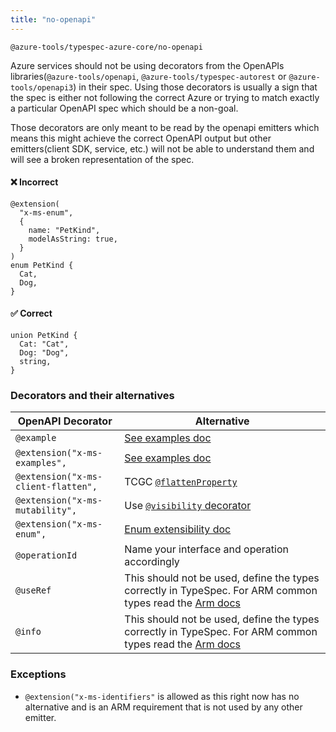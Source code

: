 ```yaml
---
title: "no-openapi"
---
```


```text title="Full name"
@azure-tools/typespec-azure-core/no-openapi
```

Azure services should not be using decorators from the OpenAPIs libraries(`@azure-tools/openapi`, `@azure-tools/typespec-autorest` or `@azure-tools/openapi3`) in their spec.
Using those decorators is usually a sign that the spec is either not following the correct Azure or trying to match exactly a particular OpenAPI spec which should be a non-goal.

Those decorators are only meant to be read by the openapi emitters which means this might achieve the correct OpenAPI output but other emitters(client SDK, service, etc.) will not be able to understand them and will see a broken representation of the spec.

#### ❌ Incorrect

```tsp
@extension(
  "x-ms-enum",
  {
    name: "PetKind",
    modelAsString: true,
  }
)
enum PetKind {
  Cat,
  Dog,
}
```

#### ✅ Correct

```tsp
union PetKind {
  Cat: "Cat",
  Dog: "Dog",
  string,
}
```

### Decorators and their alternatives

| OpenAPI Decorator                    | Alternative                                                                                                                                                     |
| ------------------------------------ | --------------------------------------------------------------------------------------------------------------------------------------------------------------- |
| `@example`                           | [See examples doc](../../../migrate-swagger/faq/x-ms-examples.md)                                                                                               |
| `@extension("x-ms-examples", `       | [See examples doc](../../../migrate-swagger/faq/x-ms-examples.md)                                                                                               |
| `@extension("x-ms-client-flatten", ` | TCGC [`@flattenProperty`](../../typespec-client-generator-core/reference/decorators#@Azure.ClientGenerator.Core.flattenProperty)                                |
| `@extension("x-ms-mutability", `     | Use [`@visibility` decorator](https://typespec.io/docs/next/standard-library/built-in-decorators#@visibility)                                                   |
| `@extension("x-ms-enum", `           | [Enum extensibility doc](https://azure.github.io/typespec-azure/docs/next/troubleshoot/enum-not-extensible)                                                     |
| `@operationId`                       | Name your interface and operation accordingly                                                                                                                   |
| `@useRef`                            | This should not be used, define the types correctly in TypeSpec. For ARM common types read the [Arm docs](../../../getstarted/azure-resource-manager/step00.md) |
| `@info`                              | This should not be used, define the types correctly in TypeSpec. For ARM common types read the [Arm docs](../../../getstarted/azure-resource-manager/step00.md) |

### Exceptions

- `@extension("x-ms-identifiers"` is allowed as this right now has no alternative and is an ARM requirement that is not used by any other emitter.

